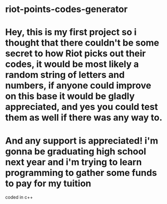 # riot-points-codes-generator
# Hey, this is my first project so i thought that there couldn't be some secret to how Riot picks out their codes, it would be most likely a random string of letters and numbers, if anyone could improve on this base it would be gladly appreciated, and yes you could test them as well if there was any way to.
# And any support is appreciated! i'm gonna be graduating high school next year and i'm trying to learn programming to gather some funds to pay for my tuition
coded in c++
